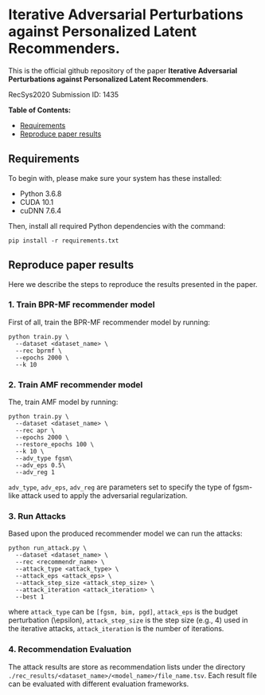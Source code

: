 # Iterative Adversarial Perturbations against Personalized Latent Recommenders.
This is the official github repository of the paper **Iterative Adversarial Perturbations against Personalized Latent Recommenders**.

RecSys2020 Submission ID: 1435

**Table of Contents:**
- [Requirements](#requirements)
- [Reproduce paper results](#reproduce-paper-results)

## Requirements

To begin with, please make sure your system has these installed:

* Python 3.6.8
* CUDA 10.1
* cuDNN 7.6.4

Then, install all required Python dependencies with the command:
```
pip install -r requirements.txt
```

## Reproduce paper results
Here we describe the steps to reproduce the results presented in the paper.

### 1. Train BPR-MF recommender model
First of all, train the BPR-MF recommender model by running:
```
python train.py \
  --dataset <dataset_name> \
  --rec bprmf \
  --epochs 2000 \
  --k 10
 ```
 
 ### 2. Train AMF recommender model
The, train AMF model by running:
```
python train.py \
  --dataset <dataset_name> \
  --rec apr \
  --epochs 2000 \
  --restore_epochs 100 \
  --k 10 \
  --adv_type fgsm\
  --adv_eps 0.5\
  --adv_reg 1
 ```
 ```adv_type```, ```adv_eps```, ```adv_reg``` are parameters set to specify the type of fgsm-like attack used to apply the adversarial regularization.
 
### 3. Run Attacks
Based upon the produced recommender model we can run the attacks:
```
python run_attack.py \
  --dataset <dataset_name> \
  --rec <recommendr_name> \
  --attack_type <attack_type> \
  --attack_eps <attack_eps> \
  --attack_step_size <attack_step_size> \
  --attack_iteration <attack_iteration> \
  --best 1
```
where ```attack_type``` can be ```[fgsm, bim, pgd]```, ```attack_eps``` is the budget perturbation \(\epsilon\), ```attack_step_size``` is the step size (e.g., 4) used in the iterative attacks, ```attack_iteration``` is the number of iterations.

### 4. Recommendation Evaluation

The attack results are store as recommendation lists under the directory ```./rec_results/<dataset_name>/<model_name>/file_name.tsv```. Each result file can be evaluated with different evaluation frameworks.
